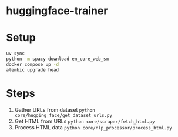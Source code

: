 # huggingface-trainer



# Setup

```bash
uv sync
python -m spacy download en_core_web_sm
docker compose up -d
alembic upgrade head
```


# Steps

1. Gather URLs from dataset
`python core/hugging_face/get_dataset_urls.py`
2. Get HTML from URLs
`python core/scraper/fetch_html.py`
3. Process HTML data
`python core/nlp_processor/process_html.py`
